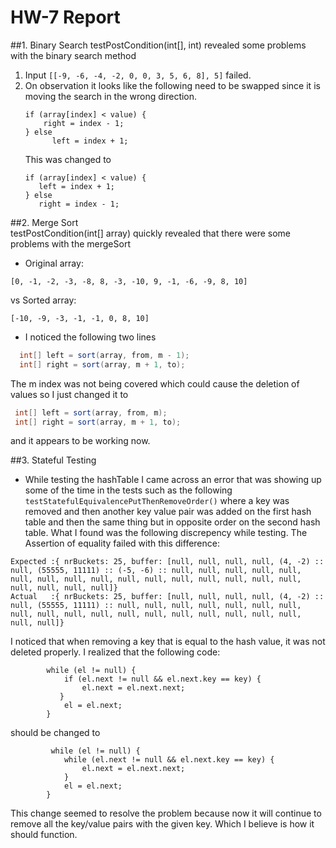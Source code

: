 # HW-7 Report

##1. Binary Search 
   testPostCondition(int[], int) revealed some problems with the binary search method 
   1. Input `[[-9, -6, -4, -2, 0, 0, 3, 5, 6, 8], 5]` failed.
   2. On observation it looks like the following need to be swapped since it is moving the search in the wrong direction.
        ```
        if (array[index] < value) {
            right = index - 1;
        } else
              left = index + 1;
        ```  
        This was changed to 
         ```
         if (array[index] < value) {
            left = index + 1;
         } else
            right = index - 1;
         ```

##2. Merge Sort   
   testPostCondition(int[] array) quickly revealed that there were some problems with the mergeSort
   - Original array: 
   ```
   [0, -1, -2, -3, -8, 8, -3, -10, 9, -1, -6, -9, 8, 10]
   ```
  vs Sorted array: 
  ```
  [-10, -9, -3, -1, -1, 0, 8, 10]
  ```
 - I noticed the following two lines 
  ```java
    int[] left = sort(array, from, m - 1);
    int[] right = sort(array, m + 1, to);
```
   The m index was not being covered which could cause the deletion of values so I just changed it to 
   ```java
    int[] left = sort(array, from, m);
    int[] right = sort(array, m + 1, to);
```
   and it appears to be working now.
   
##3. Stateful Testing
- While testing the hashTable I came across an error that was showing up some of the time in the tests
such as the following `testStatefulEquivalencePutThenRemoveOrder()` where a key was removed and then another key value pair was added on the first hash table
and then the same thing but in opposite order on the second hash table. What I found was the following discrepency while testing. 
The Assertion of equality failed with this difference: 
```
Expected :{ nrBuckets: 25, buffer: [null, null, null, null, (4, -2) :: null, (55555, 11111) :: (-5, -6) :: null, null, null, null, null, null, null, null, null, null, null, null, null, null, null, null, null, null, null, null]}
Actual   :{ nrBuckets: 25, buffer: [null, null, null, null, (4, -2) :: null, (55555, 11111) :: null, null, null, null, null, null, null, null, null, null, null, null, null, null, null, null, null, null, null, null]}
``` 
I noticed that when removing a key that is equal to the hash value, it was not deleted properly.
I realized that the following code: 
```
        while (el != null) {
            if (el.next != null && el.next.key == key) {
                el.next = el.next.next;
           }
            el = el.next;
        }
```
should be changed to 
```
         while (el != null) {
            while (el.next != null && el.next.key == key) {
                el.next = el.next.next;
            }
            el = el.next;
        }
```
This change seemed to resolve the problem because now it will continue to remove all the key/value pairs
with the given key. Which I believe is how it should function. 

